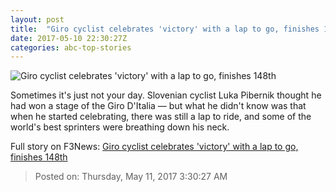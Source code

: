 ```yaml
---
layout: post
title:  "Giro cyclist celebrates 'victory' with a lap to go, finishes 148th"
date: 2017-05-10 22:30:27Z
categories: abc-top-stories
---
```


![Giro cyclist celebrates 'victory' with a lap to go, finishes 148th](http://www.abc.net.au/news/image/8516392-1x1-700x700.jpg)

Sometimes it's just not your day. Slovenian cyclist Luka Pibernik thought he had won a stage of the Giro D'Italia — but what he didn't know was that when he started celebrating, there was still a lap to ride, and some of the world's best sprinters were breathing down his neck.


Full story on F3News: [Giro cyclist celebrates 'victory' with a lap to go, finishes 148th](http://www.f3nws.com/n/UhFQcB)

> Posted on: Thursday, May 11, 2017 3:30:27 AM
